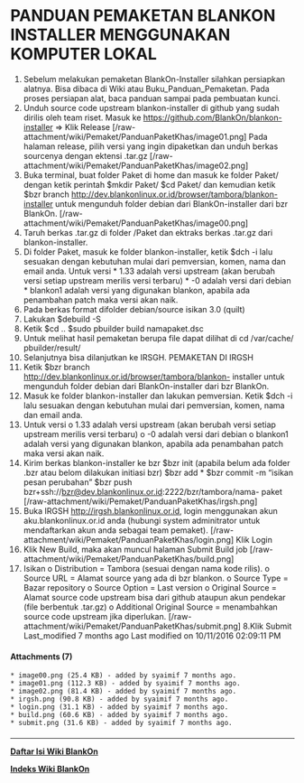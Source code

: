 # PANDUAN PEMAKETAN BLANKON INSTALLER MENGGUNAKAN KOMPUTER LOKAL
   1. Sebelum melakukan pemaketan BlankOn-Installer silahkan persiapkan
      alatnya. Bisa dibaca di Wiki atau ​Buku_Panduan_Pemaketan. Pada proses
      persiapan alat, baca panduan sampai pada pembuatan kunci.
   2. Unduh source code upstream blankon-installer di github yang sudah dirilis
      oleh team riset. Masuk ke ​https://github.com/BlankOn/blankon-installer
      => Klik Release
[/raw-attachment/wiki/Pemaket/PanduanPaketKhas/image01.png]
Pada halaman release, pilih versi yang ingin dipaketkan dan unduh berkas
sourcenya dengan ektensi .tar.gz
[/raw-attachment/wiki/Pemaket/PanduanPaketKhas/image02.png]
   1. Buka terminal, buat folder Paket di home dan masuk ke folder Paket/
      dengan ketik perintah
      $mkdir Paket/
      $cd Paket/
dan kemudian ketik
$bzr branch http://dev.blankonlinux.or.id/browser/tambora/blankon-installer
untuk mengunduh folder debian dari BlankOn-installer dari bzr BlankOn.
[/raw-attachment/wiki/Pemaket/PanduanPaketKhas/image00.png]
   1. Taruh berkas .tar.gz di folder /Paket dan ektraks berkas .tar.gz dari
      blankon-installer.
   2. Di folder Paket, masuk ke folder blankon-installer, ketik
      $dch -i
lalu sesuakan dengan kebutuhan mulai dari pemversian, komen, nama dan email
anda.
     Untuk versi
    * 1.33 adalah versi upstream (akan berubah versi setiap upstream merilis
      versi terbaru)
    * -0 adalah versi dari debian
    * blankon1 adalah versi yang digunakan blankon, apabila ada penambahan
      patch maka versi akan naik.
   1. Pada berkas format difolder debian/source isikan 3.0 (quilt)
   2. Lakukan
      $debuild -S
   3. Ketik
      $cd ..
      $sudo pbuilder build namapaket.dsc
   4. Untuk melihat hasil pemaketan berupa file dapat dilihat di cd /var/cache/
      pbuilder/result/
   5. Selanjutnya bisa dilanjutkan ke IRSGH.
PEMAKETAN DI IRGSH
   1. Ketik
      $bzr branch http://dev.blankonlinux.or.id/browser/tambora/blankon-
      installer
untuk mengunduh folder debian dari BlankOn-installer dari bzr BlankOn.
   1. Masuk ke folder blankon-installer dan lakukan pemversian. Ketik
      $dch -i
lalu sesuakan dengan kebutuhan mulai dari pemversian, komen, nama dan email
anda.
   1. Untuk versi
          o 1.33 adalah versi upstream (akan berubah versi setiap upstream
            merilis versi terbaru)
          o -0 adalah versi dari debian
          o blankon1 adalah versi yang digunakan blankon, apabila ada
            penambahan patch maka versi akan naik.
   1. Kirim berkas blankon-installer ke bzr
      $bzr init (apabila belum ada folder .bzr atau belom dilakukan initiasi
      bzr)
      $bzr add *
      $bzr commit -m “isikan pesan perubahan”
      $bzr push bzr+ssh://bzr@dev.blankonlinux.or.id:2222/bzr/tambora/nama-
      paket
[/raw-attachment/wiki/Pemaket/PanduanPaketKhas/irgsh.png]
   1. Buka IRGSH ​http://irgsh.blankonlinux.or.id, login menggunakan akun
      aku.blankonlinux.or.id anda (hubungi system adminitrator untuk
      mendaftarkan akun anda sebagai team pemaket).
[/raw-attachment/wiki/Pemaket/PanduanPaketKhas/login.png]
Klik Login
   1. Klik New Build, maka akan muncul halaman Submit Build job
[/raw-attachment/wiki/Pemaket/PanduanPaketKhas/build.png]
   1. Isikan
          o Distribution = Tambora (sesuai dengan nama kode rilis).
          o Source URL = Alamat source yang ada di bzr blankon.
          o Source Type = Bazar repository
          o Source Option = Last version
          o Original Source = Alamat source code upstream bisa dari github
            ataupun akun pendekar (file berbentuk .tar.gz)
          o Additional Original Source = menambahkan source code upstream jika
            diperlukan.
[/raw-attachment/wiki/Pemaket/PanduanPaketKhas/submit.png]
8.Klik Submit
Last_modified 7 months ago Last modified on 10/11/2016 02:09:11 PM
#### Attachments (7)
    * image00.png​ (25.4 KB) - added by syaimif 7 months ago.
    * image01.png​ (112.3 KB) - added by syaimif 7 months ago.
    * image02.png​ (81.4 KB) - added by syaimif 7 months ago.
    * irgsh.png​ (90.8 KB) - added by syaimif 7 months ago.
    * login.png​ (31.1 KB) - added by syaimif 7 months ago.
    * build.png​ (60.6 KB) - added by syaimif 7 months ago.
    * submit.png​ (31.6 KB) - added by syaimif 7 months ago.
#### 
    
 
 
 
 
 
---
[**Daftar Isi Wiki BlankOn**](/wiki/DaftarIsi/index.html)
 
[**Indeks Wiki BlankOn**](/wiki/Indeks.html)
